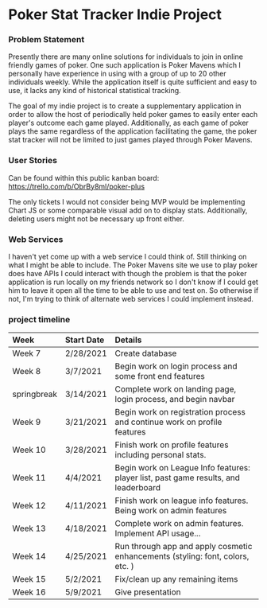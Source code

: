 # Poker Stat Tracker Indie Project #

### Problem Statement ###

Presently there are many online solutions for individuals to join in
online friendly games of poker. One such application is Poker Mavens
which I personally have experience in using with a group of up to 20
other individuals weekly. While the application itself is quite sufficient
and easy to use, it lacks any kind of historical statistical tracking.

The goal of my indie project is to create a supplementary application in
order to allow the host of periodically held poker games to easily enter
each player's outcome each game played. Additionally, as each game of
poker plays the same regardless of the application facilitating the game,
the poker stat tracker will not be limited to just games played through
Poker Mavens.

### User Stories ###
Can be found within this public kanban board:
https://trello.com/b/ObrBy8ml/poker-plus

The only tickets I would not consider being MVP would be implementing
Chart JS or some comparable visual add on to display stats.  Additionally,
deleting users might not be necessary up front either.

### Web Services ###
I haven't yet come up with a web service I could think of. Still thinking
on what I might be able to include. The Poker Mavens site we use to play
poker does have APIs I could interact with though the problem is that the
poker application is run locally on my friends network so I don't know if
I could get him to leave it open all the time to be able to use and test on.
So otherwise if not, I'm trying to think of alternate web services I could
implement instead.

### project timeline ###
|Week|Start Date|Details|
|:----------|:--------|:------|
|Week 7	|2/28/2021|	Create database |
|Week 8	|3/7/2021| Begin work on login process and some front end features |
|springbreak|3/14/2021| Complete work on landing page, login process, and begin navbar |
|Week 9	|3/21/2021| Begin work on registration process and continue work on profile features|
|Week 10|3/28/2021|Finish work on profile features including personal stats. |
|Week 11|4/4/2021| Begin work on League Info features: player list, past game results, and leaderboard |
|Week 12|4/11/2021|Finish work on league info features. Being work on admin features|
|Week 13|4/18/2021|Complete work on admin features. Implement API usage...|
|Week 14|4/25/2021|Run through app and apply cosmetic enhancements (styling: font, colors, etc. )|
|Week 15|5/2/2021|Fix/clean up any remaining items|
|Week 16|5/9/2021|Give presentation|